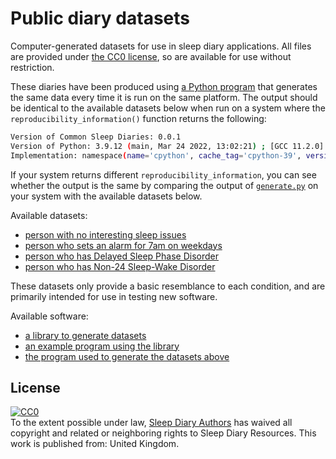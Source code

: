 # Public diary datasets

Computer-generated datasets for use in sleep diary applications.  All files are provided under [the CC0 license](https://creativecommons.org/share-your-work/public-domain/cc0/), so are available for use without restriction.

These diaries have been produced using [a Python program](generate.py) that generates the same data every time it is run on the same platform.  The output should be identical to the available datasets below when run on a system where the `reproducibility_information()` function returns the following:

```bash
Version of Common Sleep Diaries: 0.0.1
Version of Python: 3.9.12 (main, Mar 24 2022, 13:02:21) ; [GCC 11.2.0]
Implementation: namespace(name='cpython', cache_tag='cpython-39', version=sys.version_info(major=3, minor=9, micro=12, releaselevel='final', serial=0), hexversion=50924784, _multiarch='x86_64-linux-gnu')
```

If your system returns different `reproducibility_information`, you can see whether the output is the same by comparing the output of [`generate.py`](generate.py) on your system with the available datasets below.

Available datasets:

- [person with no interesting sleep issues](simple.csv)
- [person who sets an alarm for 7am on weekdays](weekday_alarm.csv)
- [person who has Delayed Sleep Phase Disorder](dspd.csv)
- [person who has Non-24 Sleep-Wake Disorder](non24.csv)

These datasets only provide a basic resemblance to each condition, and are primarily intended for use in testing new software.

Available software:

- [a library to generate datasets](common_sleep_diaries.py)
- [an example program using the library](example.py)
- [the program used to generate the datasets above](generate.py)

## License

<p xmlns:dct="http://purl.org/dc/terms/" xmlns:vcard="http://www.w3.org/2001/vcard-rdf/3.0#">
  <a rel="license"
     href="http://creativecommons.org/publicdomain/zero/1.0/">
    <img src="http://i.creativecommons.org/p/zero/1.0/88x31.png" style="border-style: none;" alt="CC0" />
  </a>
  <br />
  To the extent possible under law,
  <a rel="dct:publisher"
     href="https://sleepdiary.github.io/resources/">
    <span property="dct:title">Sleep Diary Authors</span></a>
  has waived all copyright and related or neighboring rights to
  <span property="dct:title">Sleep Diary Resources</span>.
This work is published from:
<span property="vcard:Country" datatype="dct:ISO3166"
      content="GB" about="https://sleepdiary.github.io/resources/">
  United Kingdom</span>.
</p>
